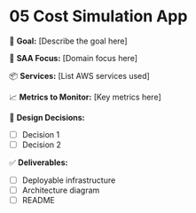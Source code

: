 # 05 Cost Simulation App

📌 **Goal:** [Describe the goal here]

🎯 **SAA Focus:** [Domain focus here]

📦 **Services:** [List AWS services used]

📈 **Metrics to Monitor:** [Key metrics here]

🧠 **Design Decisions:**
- [ ] Decision 1
- [ ] Decision 2

✅ **Deliverables:**
- [ ] Deployable infrastructure
- [ ] Architecture diagram
- [ ] README

